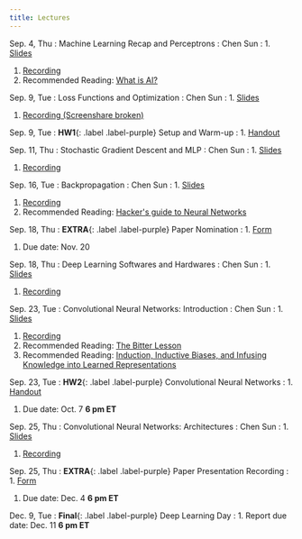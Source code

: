 ```yaml
---
title: Lectures
---
```


Sep. 4, Thu
: Machine Learning Recap and Perceptrons
  : Chen Sun
: 1. [Slides](https://drive.google.com/file/d/1WeDZJVL0gYQs4bdWQ0cbA2jKg56OPXXp/view?usp=sharing)
  1. [Recording](https://drive.google.com/file/d/1D2CroDUtsSyUSuToAe3OCn7fMvM-3OeX/view?usp=sharing)
  1. Recommended Reading: [What is AI?](http://jmc.stanford.edu/artificial-intelligence/what-is-ai/index.html)

Sep. 9, Tue
: Loss Functions and Optimization
  : Chen Sun
: 1. [Slides](https://drive.google.com/file/d/1r48VTx2jv4Fac1BRnlBg_RqT30YrxHsG/view?usp=sharing)
  1. [Recording (Screenshare broken)](https://drive.google.com/file/d/12lYZgRnwlsCtd6aknQ7W7Wt5BseTD0Fl/view?usp=sharing)

Sep. 9, Tue
: **HW1**{: .label .label-purple} Setup and Warm-up
: 1. [Handout](https://hackmd.io/DUbGr8EkSmapA_toNn5Fiw)

Sep. 11, Thu
: Stochastic Gradient Descent and MLP
  : Chen Sun
: 1. [Slides](https://drive.google.com/file/d/19nOY-MkU4Ct7SEzJOU2NVxkBxqNl5xyg/view?usp=sharing)
  1. [Recording](https://drive.google.com/file/d/17uUqwGVoqKDv-DE_nTtOmeXvA6_bfzxh/view?usp=sharing)

Sep. 16, Tue
: Backpropagation
  : Chen Sun
: 1. [Slides](https://drive.google.com/file/d/1g6WIJP5ZROvQU5EWDtXFGzkj0kfHHPAw/view?usp=sharing)
  1. [Recording](https://drive.google.com/file/d/12iz_8c5ONaSjJ_OTXS1BjQLi6cy4vOuX/view?usp=sharing)
  1. Recommended Reading: [Hacker's guide to Neural Networks](https://karpathy.github.io/neuralnets/)

Sep. 18, Thu
: **EXTRA**{: .label .label-purple} Paper Nomination
: 1. [Form](https://forms.gle/t2T9owBQiqtXnDAq6)
  1. Due date: Nov. 20

Sep. 18, Thu
: Deep Learning Softwares and Hardwares
  : Chen Sun
: 1. [Slides](https://drive.google.com/file/d/1ajQ5O86DjSD7fLsmLrEhVCn1jsJEo9vS/view?usp=sharing)
  1. [Recording](https://drive.google.com/file/d/1mJn_MHx63qWvx5IPTXYvlbRuhmNggO_i/view?usp=drive_link)

Sep. 23, Tue
: Convolutional Neural Networks: Introduction
  : Chen Sun
: 1. [Slides](https://drive.google.com/file/d/1nUBbBUKqUwkSARxVnI5RwbOPEbwqcU2u/view?usp=sharing)
  1. [Recording](https://drive.google.com/file/d/1JSy9Yad8-_Lqbsx2TIlA3Pg65_xIbAO5/view?usp=sharing)
  1. Recommended Reading: [The Bitter Lesson](http://www.incompleteideas.net/IncIdeas/BitterLesson.html)
  1. Recommended Reading: [Induction, Inductive Biases, and Infusing Knowledge into Learned Representations](https://sgfin.github.io/2020/06/22/Induction-Intro/)

Sep. 23, Tue
: **HW2**{: .label .label-purple} Convolutional Neural Networks
: 1. [Handout](https://hackmd.io/@brown-2470-f25/HkX2ymFKgg)
  1. Due date: Oct. 7 **6 pm ET**

Sep. 25, Thu
: Convolutional Neural Networks: Architectures
  : Chen Sun
: 1. [Slides](https://drive.google.com/file/d/1BUAE8yAv_UB-wj4pRcR5n5Nmar0afUQV/view?usp=sharing)
  1. [Recording]()

Sep. 25, Thu
: **EXTRA**{: .label .label-purple} Paper Presentation Recording
: 1. [Form](https://forms.gle/9B2uYZoNBMUCakx6A)
  1. Due date: Dec. 4 **6 pm ET**

Dec. 9, Tue
: **Final**{: .label .label-purple} Deep Learning Day
: 1. Report due date: Dec. 11 **6 pm ET**